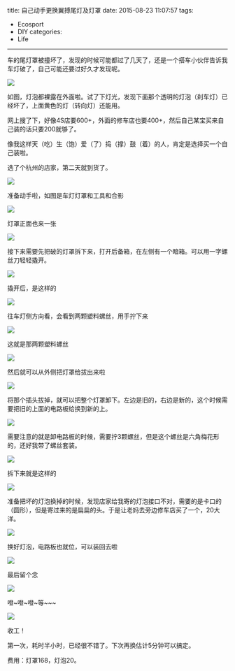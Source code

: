 title: 自己动手更换翼搏尾灯及灯罩
date: 2015-08-23 11:07:57
tags:
  - Ecosport
  - DIY
categories:
  - Life
---

车的尾灯罩被撞坏了，发现的时候可能都过了几天了，还是一个搭车小伙伴告诉我车灯破了，自己可能还要过好久才发现呢。

![](http://i.minus.com/ibtfKYmYvJn80e.jpg)

如图，灯泡都裸露在外面啦。试了下灯光，发现下面那个透明的灯泡（刹车灯）已经坏了，上面黄色的灯（转向灯）还能用。

网上搜了下，好像4S店要600+，外面的修车店也要400+，然后自己某宝买来自己装的话只要200就够了。

像我这样天（吃）生（饱）爱（了）捣（撑）鼓（着）的人，肯定是选择买一个自己装啦。

选了个杭州的店家，第二天就到货了。<!--more-->

![](http://i.minus.com/idtkC12II8nlq.jpg)

准备动手啦，如图是车灯灯罩和工具和合影

![](http://i.minus.com/ibrvJanaaRvx7V.jpg)

灯罩正面也来一张

![](http://i.minus.com/iqUXooRyfseo7.jpg)

接下来需要先把破的灯罩拆下来，打开后备箱，在左侧有一个暗箱。可以用一字螺丝刀轻轻撬开。

![](http://i.minus.com/irDOsz7lfyLux.jpg)

撬开后，是这样的

![](http://i.minus.com/icwi7qrurk35r.jpg)

往车灯侧方向看，会看到两颗塑料螺丝，用手拧下来

![](http://i.minus.com/ilpNNgpvxopx.jpg)

这就是那两颗塑料螺丝

![](http://i.minus.com/isl85qXhUnkYt.jpg)

然后就可以从外侧把灯罩给拔出来啦

![](http://i.minus.com/ibl6Wwe7BM4xY6.jpg)

将那个插头拔掉，就可以把整个灯罩卸下。左边是旧的，右边是新的，这个时候需要把旧的上面的电路板给换到新的上。

![](http://i.minus.com/iz8cQFtDW1GAx.jpg)

需要注意的就是卸电路板的时候，需要拧3颗螺丝，但是这个螺丝是六角梅花形的，还好我带了螺丝套装。

![](http://i.minus.com/ilveadBQSTzXs.jpg)

拆下来就是这样的

![](http://i.minus.com/iChU4f7oreTum.jpg)

准备把坏的灯泡换掉的时候，发现店家给我寄的灯泡接口不对，需要的是卡口的（圆形），但是寄过来的是扁扁的头。于是让老妈去旁边修车店买了一个，20大洋。

![](http://i.minus.com/iKEbS7fAq5iWK.jpg)

换好灯泡，电路板也就位，可以装回去啦

![](http://i.minus.com/ideVn4SMPZmlc.jpg)

最后留个念

![](http://i.minus.com/iuZFM1zdQfeBP.jpg)

噔~噔~噔~等~~~

![](http://i.minus.com/ib1Z5LGXN7YlkL.jpg)

收工！

第一次，耗时半小时，已经很不错了。下次再换估计5分钟可以搞定。

费用：灯罩168，灯泡20。
